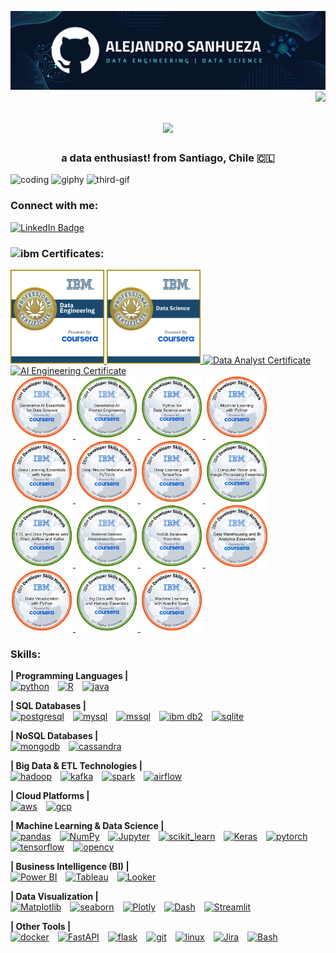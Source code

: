 ![MasterHead](https://github.com/sanhuezalejandro/img/blob/main/github_banner.png)
<img align="right" src="https://visitor-badge.laobi.icu/badge?page_id=sanhuezalejandro.sanhuezalejandro" />
<body>
  <h1 align="center">
    <img src="https://readme-typing-svg.herokuapp.com/?font=Righteous&size=35&center=true&vCenter=true&width=500&height=70&duration=4000&lines=Hi+There!+👋;+I'm+Alejandro+Sanhueza!;" />
  </h1>
  <h3 align="center">a data enthusiast! from <strong>Santiago, Chile</strong> 🇨🇱</h3>
  <div class="center">
    <img alt="coding" width="278" src="https://media3.giphy.com/media/v1.Y2lkPTc5MGI3NjExMjBlZ2V6MjJ5azRtYm9qMHVmd2M0cDVydjZzZzFsNDg1a2U5aWY1dCZlcD12MV9pbnRlcm5hbF9naWZfYnlfaWQmY3Q9Zw/7c8QeB0VMddFOuu4iR/giphy.gif">
    <img alt="giphy" width="278" src="https://media3.giphy.com/media/v1.Y2lkPTc5MGI3NjExdWg4MzhxaDU5bXR5YzB5eDN5NXRzZW01Y2Z2bmdlMHZ5ZGg4a2VsbSZlcD12MV9pbnRlcm5naWZfYnlfaWQmY3Q9Zw/coxQHKASG60HrHtvkt/giphy.gif">
    <img alt="third-gif" width="278" src="https://media2.giphy.com/media/v1.Y2lkPTc5MGI3NjExNnExaHp5MDFzbnVxNmh6d3k5OGdpcDRzNm03NHoxMm5kY3l1bGxrcSZlcD12MV9pbnRlcm5naWZfYnlfaWQmY3Q9Zw/vISmwpBJUNYzukTnVx/giphy.gif">
  </div>
</body>

<h3 align="left">Connect with me:</h3>
<p align="left">
<div id="badges">
  <a href="https://linkedin.com/in/sanhuezalejandro" target="_blank" rel="noreferrer">
    <img src="https://img.shields.io/badge/LinkedIn-blue?style=for-the-badge&logo=linkedin&logoColor=white" alt="LinkedIn Badge"/>
  </a>
</div>

<h3 align="left"><img src="https://cdn.worldvectorlogo.com/logos/ibm.svg" alt="ibm" width="40"> Certificates:</h3>
<p align="left">
  <a href="https://www.credly.com/badges/70c3a266-3372-44b0-b534-d6cffe96000e/public_url">
    <img src="https://github.com/sanhuezalejandro/img/blob/main/data-engineering-professional-certificate.png" alt="Data Engineer Certificate" width="150" height="150" style="border: none;">
  </a>  
  <a href="https://www.credly.com/badges/a860857e-c25d-43a7-b347-95b7282b1454">
    <img src="https://github.com/sanhuezalejandro/img/blob/main/Data_Science_Certificate.png" alt="Data Science Certificate" width="150" height="150" style="border: none;">
  </a>
  <a href="https://www.credly.com/badges/2476e36e-2295-464b-bb93-2d6d5b0e5c0c" target="_blank" rel="noopener noreferrer" style="display: inline-block; ">
    <img src="https://images.credly.com/size/220x220/images/462503e9-d76e-47ce-b82e-1d7df909ba70/Professional_Certificate_-_Data_Analyst.png" alt="Data Analyst Certificate" width="150" height="150" style="border: none;">
  </a>
  <a href="https://www.credly.com/badges/a89fdb96-2c88-4fa5-a617-037f210b4cad" target="_blank" rel="noopener noreferrer" style="display: inline-block; ">
    <img src="https://images.credly.com/size/220x220/images/5d33407f-063c-41e1-ab97-79603bd33095/Professional_Certificate_-_AI_Engineering.png" alt="AI Engineering Certificate" width="150" height="150" style="border: none;">
  </a><br>

<a href="https://www.credly.com/badges/904f1f8e-4d24-4e71-adf6-c6ad32ca08ca" target="_blank" rel="noopener noreferrer">
  <img src="https://github.com/sanhuezalejandro/img/blob/main/generative-ai-essentials-for-data-science%20(1).png" alt="Additional Certificate" width="100" height="100">
</a>
<a href="https://www.credly.com/badges/90a9537c-773f-4793-a73a-4086c52b2930" target="_blank" rel="noopener noreferrer">
  <img src="https://github.com/sanhuezalejandro/img/blob/main/generative-ai-prompt-engineering%20(1).png" alt="New Certificate" width="100" height="100">
</a>
<a href="https://www.credly.com/badges/cefa89f5-c448-4b13-8dd7-61d532afd90d" target="_blank" rel="noopener noreferrer">
  <img src="https://github.com/sanhuezalejandro/img/blob/main/python_data.png" alt="Python for Data Science and AI Certificate" width="100" height="100">
</a>
<a href="https://www.credly.com/badges/e292da91-7dd0-491d-8f4a-27b608548c4b" target="_blank" rel="noopener noreferrer">
  <img src="https://github.com/sanhuezalejandro/img/blob/main/machine_learning_with_python.png" alt="Machine Learning with Python Certificate" width="100" height="100">
</a>
<a href="https://www.credly.com/badges/4832e10e-05a1-4cae-b726-22de9e500343" target="_blank" rel="noopener noreferrer">
  <img src="https://github.com/sanhuezalejandro/img/blob/main/Deep_learning_keras.png" alt="IBM AI - Deep Learning Essentials with Keras Certificate" width="100" height="100">
</a>
<a href="https://www.credly.com/badges/895e1475-288a-44ee-bd2b-40d666d973ad" target="_blank" rel="noopener noreferrer">
  <img src="https://github.com/sanhuezalejandro/img/blob/main/Pytorch.png" alt="IBM AI - Deep Neural Networks with PyTorch Certificate" width="100" height="100">
</a>
<a href="https://www.credly.com/badges/f8786dfa-5f1c-413b-b10a-ddda2fefcfae" target="_blank" rel="noopener noreferrer">
  <img src="https://github.com/sanhuezalejandro/img/blob/main/Deep_Learning_with_Tensorflow_Certificate.png" alt="Deep Learning with Tensorflow Certificate" width="100" height="100">
</a>
<a href="https://www.credly.com/badges/c905b8cc-cf75-414b-85a3-5765a41eea94" target="_blank" rel="noopener noreferrer">
  <img src="https://github.com/sanhuezalejandro/img/blob/main/computervision.png" alt="Computer Vision and Image Processing Essentials Certificate" width="100" height="100">
</a><br>

<a href="https://www.credly.com/badges/6ccfcab2-178e-48e1-b557-dcd8c5482067" target="_blank" rel="noopener noreferrer">
  <img src="https://github.com/sanhuezalejandro/img/blob/main/ETL.png" alt="ETL and Data Pipelines with Shell, Airflow, and Kafka Certificate" width="100" height="100">
</a>
<a href="https://www.credly.com/badges/13db92ab-d364-4556-ad6f-88b38f126e6d" target="_blank" rel="noopener noreferrer">
  <img src="https://github.com/sanhuezalejandro/img/blob/main/relational-database-administration-essentials%20(1).png" alt="New Certificate" width="100" height="100">
</a>
<a href="https://www.credly.com/badges/00c665f3-2172-46b7-a215-cbb68714ede9" target="_blank" rel="noopener noreferrer">
  <img src="https://github.com/sanhuezalejandro/img/blob/main/NoSQL.png" alt="NoSQL Databases Essentials Certificate" width="100" height="100">
</a>
<a href="https://www.credly.com/badges/6ad93019-67bd-4a35-b14d-182c5ccdf9d2" target="_blank" rel="noopener noreferrer">
  <img src="https://github.com/sanhuezalejandro/img/blob/main/data-warehousing-and-bi-analytics-essentials.png" alt="Certificate" width="100" height="100">
</a>
<a href="https://www.credly.com/badges/29cfbfff-a7df-43a6-864b-3fb863c025b2" target="_blank" rel="noopener noreferrer">
  <img src="https://github.com/sanhuezalejandro/img/blob/main/Data%20Visualization%20with%20Python.png" alt="Data Visualization with Python Certificate" width="100" height="100">
</a>
<a href="https://www.credly.com/badges/08b39c15-3a8a-4981-ade5-755b973e518a/public_url" target="_blank" rel="noreferrer">
  <img src="https://github.com/sanhuezalejandro/img/blob/main/BigDataSpark.png" alt="Big Data Spark" width="100" height="100""/>
</a>
<a href="https://www.credly.com/badges/59cfcae0-7db1-40a9-8ef0-861830718adb/public_url" target="_blank" rel="noreferrer">
  <img src="https://github.com/sanhuezalejandro/img/blob/main/ML_Spark.png" alt="ML Spark" width="100" height="100""/>
</a>


</p>




<h3 align="left">Skills:</h3>
<p align="left">

<!-- Programming Languages -->
<strong>| Programming Languages |</strong><br>
<a href="https://www.python.org" target="_blank" rel="noreferrer" style="display: inline-block; margin-right: 10px;"> 
  <img src="https://img.shields.io/badge/Python-3776AB?style=for-the-badge&logo=python&logoColor=white" alt="python"/> 
</a>
<a href="https://www.r-project.org/" target="_blank" rel="noreferrer" style="display: inline-block; margin-right: 10px;"> 
  <img src="https://img.shields.io/badge/R-276DC3?style=for-the-badge&logo=r&logoColor=white" alt="R"/> 
</a>
<a href="https://www.java.com" target="_blank" rel="noreferrer" style="display: inline-block; margin-right: 10px;"> 
  <img src="https://img.shields.io/badge/Java-007396?style=for-the-badge&logo=java&logoColor=white" alt="java"/> 
</a> 

<!-- Databases -->
<strong>| SQL Databases |</strong><br>
<a href="https://www.postgresql.org" target="_blank" rel="noreferrer" style="display: inline-block; margin-right: 10px;"> 
  <img src="https://img.shields.io/badge/PostgreSQL-336791?style=for-the-badge&logo=postgresql&logoColor=white" alt="postgresql"/> 
</a>
<a href="https://www.mysql.com/" target="_blank" rel="noreferrer" style="display: inline-block; margin-right: 10px;"> 
  <img src="https://img.shields.io/badge/MySQL-4479A1?style=for-the-badge&logo=mysql&logoColor=white" alt="mysql"/> 
</a>
<a href="https://www.microsoft.com/en-us/sql-server" target="_blank" rel="noreferrer" style="display: inline-block; margin-right: 10px;"> 
  <img src="https://img.shields.io/badge/Microsoft%20SQL%20Server-CC2927?style=for-the-badge&logo=microsoft-sql-server&logoColor=white" alt="mssql"/> 
</a>
<a href="https://www.ibm.com/analytics/db2" target="_blank" rel="noreferrer" style="display: inline-block; margin-right: 10px;"> 
  <img src="https://img.shields.io/badge/IBM%20Db2-0576B9?style=for-the-badge&logo=ibm&logoColor=white" alt="ibm db2"/> 
</a>
<a href="https://www.sqlite.org/" target="_blank" rel="noreferrer" style="display: inline-block; margin-right: 10px;"> 
  <img src="https://img.shields.io/badge/SQLite-003B57?style=for-the-badge&logo=sqlite&logoColor=white" alt="sqlite"/> 
</a>

<strong>| NoSQL Databases |</strong><br>
<a href="https://www.mongodb.com/" target="_blank" rel="noreferrer" style="display: inline-block; margin-right: 10px;"> 
  <img src="https://img.shields.io/badge/MongoDB-47A248?style=for-the-badge&logo=mongodb&logoColor=white" alt="mongodb"/> 
</a>
<a href="https://cassandra.apache.org/" target="_blank" rel="noreferrer" style="display: inline-block; margin-right: 10px;"> 
  <img src="https://img.shields.io/badge/Cassandra-1287B1?style=for-the-badge&logo=apache-cassandra&logoColor=white" alt="cassandra"/> 
</a> 

<!-- Big Data Technologies -->
<strong>| Big Data & ETL Technologies |</strong><br>
<a href="https://hadoop.apache.org/" target="_blank" rel="noreferrer" style="display: inline-block; margin-right: 10px;"> 
  <img src="https://img.shields.io/badge/Hadoop-66CCFF?style=for-the-badge&logo=apache-hadoop&logoColor=white" alt="hadoop"/> 
</a>
<a href="https://kafka.apache.org/" target="_blank" rel="noreferrer" style="display: inline-block; margin-right: 10px;"> 
  <img src="https://img.shields.io/badge/Kafka-231F20?style=for-the-badge&logo=apache-kafka&logoColor=white" alt="kafka"/> 
</a>
<a href="https://spark.apache.org" target="_blank" rel="noreferrer" style="display: inline-block; margin-right: 10px;">
  <img src="https://img.shields.io/badge/Apache%20Spark-E25A1C?style=for-the-badge&logo=apachespark&logoColor=white" alt="spark"/>
</a>
<a href="https://airflow.apache.org/" target="_blank" rel="noreferrer" style="display: inline-block; margin-right: 10px;">
  <img src="https://img.shields.io/badge/Apache%20Airflow-017CEE?style=for-the-badge&logo=apacheairflow&logoColor=white" alt="airflow"/>
</a>

<!-- Cloud Platforms -->
<strong>| Cloud Platforms |</strong><br>
<a href="https://aws.amazon.com" target="_blank" rel="noreferrer" style="display: inline-block; margin-right: 10px;"> 
  <img src="https://img.shields.io/badge/Amazon%20AWS-232F3E?style=for-the-badge&logo=amazon-aws&logoColor=white" alt="aws"/> 
</a>
<a href="https://cloud.google.com" target="_blank" rel="noreferrer" style="display: inline-block; margin-right: 10px;"> 
  <img src="https://img.shields.io/badge/Google%20Cloud-4285F4?style=for-the-badge&logo=google-cloud&logoColor=white" alt="gcp"/> 
</a>

<!-- Machine Learning & Data Science -->
<strong>| Machine Learning & Data Science |</strong><br>
<a href="https://pandas.pydata.org/" target="_blank" rel="noreferrer" style="display: inline-block; margin-right: 10px;"> 
  <img src="https://img.shields.io/badge/Pandas-150458?style=for-the-badge&logo=pandas&logoColor=white" alt="pandas"/> 
</a>
<a href="https://numpy.org/" target="_blank" rel="noreferrer" style="display: inline-block; margin-right: 10px;">
  <img src="https://img.shields.io/badge/NumPy-013243?style=for-the-badge&logo=numpy&logoColor=white" alt="NumPy"/>
</a>
<a href="https://jupyter.org/" target="_blank" rel="noreferrer" style="display: inline-block; margin-right: 10px;"> 
  <img src="https://img.shields.io/badge/Jupyter-F37626?style=for-the-badge&logo=jupyter&logoColor=white" alt="Jupyter"/>
</a>
<a href="https://scikit-learn.org/" target="_blank" rel="noreferrer" style="display: inline-block; margin-right: 10px;"> 
  <img src="https://img.shields.io/badge/scikit--learn-F7931E?style=for-the-badge&logo=scikit-learn&logoColor=white" alt="scikit_learn"/> 
</a>
<a href="https://keras.io/" target="_blank" rel="noreferrer" style="display: inline-block; margin-right: 10px;">
  <img src="https://img.shields.io/badge/Keras-D00000?style=for-the-badge&logo=keras&logoColor=white" alt="Keras"/>
</a>
<a href="https://pytorch.org/" target="_blank" rel="noreferrer" style="display: inline-block; margin-right: 10px;"> 
  <img src="https://img.shields.io/badge/PyTorch-EE4C2C?style=for-the-badge&logo=pytorch&logoColor=white" alt="pytorch"/> 
</a>
<a href="https://www.tensorflow.org" target="_blank" rel="noreferrer" style="display: inline-block; margin-right: 10px;"> 
  <img src="https://img.shields.io/badge/TensorFlow-FF6F00?style=for-the-badge&logo=tensorflow&logoColor=white" alt="tensorflow"/> 
</a>
<a href="https://opencv.org/" target="_blank" rel="noreferrer" style="display: inline-block; margin-right: 10px;"> 
  <img src="https://img.shields.io/badge/OpenCV-5C3EE8?style=for-the-badge&logo=opencv&logoColor=white" alt="opencv"/> 
</a>

<!-- Business Intelligence (BI) -->
<strong>| Business Intelligence (BI) |</strong><br>
<a href="https://powerbi.microsoft.com/" target="_blank" rel="noreferrer" style="display: inline-block; margin-right: 10px;"> 
  <img src="https://img.shields.io/badge/Power%20BI-F2C811?style=for-the-badge&logo=power-bi&logoColor=white" alt="Power BI"/> 
</a>
<a href="https://www.tableau.com/" target="_blank" rel="noreferrer" style="display: inline-block; margin-right: 10px;"> 
  <img src="https://img.shields.io/badge/Tableau-E97627?style=for-the-badge&logo=tableau&logoColor=white" alt="Tableau"/> 
</a>
<a href="https://looker.com/" target="_blank" rel="noreferrer" style="display: inline-block; margin-right: 10px;"> 
  <img src="https://img.shields.io/badge/Looker-4285F4?style=for-the-badge&logo=looker&logoColor=white" alt="Looker"/> 
</a>
<!-- Data Visualization -->
<strong>| Data Visualization |</strong><br>
<a href="https://matplotlib.org/" target="_blank" rel="noreferrer" style="display: inline-block; margin-right: 10px;"> 
  <img src="https://img.shields.io/badge/Matplotlib-3776AB?style=for-the-badge&logo=matplotlib&logoColor=white" alt="Matplotlib"/> 
</a>
<a href="https://seaborn.pydata.org/" target="_blank" rel="noreferrer" style="display: inline-block; margin-right: 10px;"> 
  <img src="https://img.shields.io/badge/Seaborn-3776AB?style=for-the-badge&logo=seaborn&logoColor=white" alt="seaborn"/> 
</a>
<a href="https://plotly.com/" target="_blank" rel="noreferrer" style="display: inline-block; margin-right: 10px;"> 
  <img src="https://img.shields.io/badge/Plotly-3F4F75?style=for-the-badge&logo=plotly&logoColor=white" alt="Plotly"/> 
</a>
<a href="https://plotly.com/dash/" target="_blank" rel="noreferrer" style="display: inline-block; margin-right: 10px;">
  <img src="https://img.shields.io/badge/Dash-3E4E88?style=for-the-badge&logo=plotly&logoColor=white" alt="Dash"/>
</a>
<a href="https://www.streamlit.io/" target="_blank" rel="noreferrer" style="display: inline-block; margin-right: 10px;"> 
  <img src="https://img.shields.io/badge/Streamlit-FF4B4B?style=for-the-badge&logo=streamlit&logoColor=white" alt="Streamlit"/> 
</a>
<!-- Other Tools -->
<strong>| Other Tools |</strong><br>
<a href="https://www.docker.com/" target="_blank" rel="noreferrer" style="display: inline-block; margin-right: 10px;"> 
  <img src="https://img.shields.io/badge/Docker-2496ED?style=for-the-badge&logo=docker&logoColor=white" alt="docker"/> 
</a>
<a href="https://fastapi.tiangolo.com/" target="_blank" rel="noreferrer" style="display: inline-block; margin-right: 10px;"> 
  <img src="https://img.shields.io/badge/FastAPI-009688?style=for-the-badge&logo=fastapi&logoColor=white" alt="FastAPI"/>
</a>
<a href="https://flask.palletsprojects.com/" target="_blank" rel="noreferrer" style="display: inline-block; margin-right: 10px;"> 
  <img src="https://img.shields.io/badge/Flask-000000?style=for-the-badge&logo=flask&logoColor=white" alt="flask"/> 
</a>
<a href="https://git-scm.com/" target="_blank" rel="noreferrer" style="display: inline-block; margin-right: 10px;"> 
  <img src="https://img.shields.io/badge/Git-F05032?style=for-the-badge&logo=git&logoColor=white" alt="git"/> 
</a>
<a href="https://www.linux.org/" target="_blank" rel="noreferrer" style="display: inline-block; margin-right: 10px;"> 
  <img src="https://img.shields.io/badge/Linux-FCC624?style=for-the-badge&logo=linux&logoColor=black" alt="linux"/> 
</a>
<a href="https://www.atlassian.com/software/jira" target="_blank" rel="noreferrer" style="display: inline-block; margin-right: 10px;"> 
  <img src="https://img.shields.io/badge/Jira-0052CC?style=for-the-badge&logo=jira&logoColor=white" alt="Jira"/> 
</a>
<a href="https://www.gnu.org/software/bash/" target="_blank" rel="noreferrer" style="display: inline-block; margin-right: 10px;"> 
  <img src="https://img.shields.io/badge/Bash-4EAA25?style=for-the-badge&logo=gnu-bash&logoColor=white" alt="Bash"/> 
</a>


</p>


